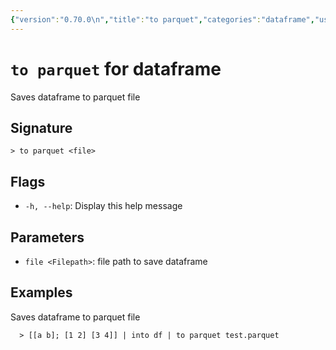 ```yaml
---
{"version":"0.70.0\n","title":"to parquet","categories":"dataframe","usage":"Saves dataframe to parquet file\n"}
---
```

<!-- THIS FILE IS GENERATED BY update_book_commands.cjs USING NUSHELL'S HELP COMMANDS.
REFRAIN FROM EDITING IT MANUALLY.-->
# <code>to parquet</code> for dataframe

<div class='command-title'>Saves dataframe to parquet file</div>

## Signature

```> to parquet <file>```

## Flags

 * ```-h, --help```: Display this help message
## Parameters

 * ```file <Filepath>```: file path to save dataframe
## Examples

  Saves dataframe to parquet file
```shell
  > [[a b]; [1 2] [3 4]] | into df | to parquet test.parquet
```


